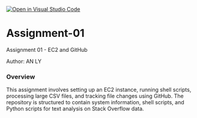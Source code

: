 [![Open in Visual Studio Code](https://classroom.github.com/assets/open-in-vscode-2e0aaae1b6195c2367325f4f02e2d04e9abb55f0b24a779b69b11b9e10269abc.svg)](https://classroom.github.com/online_ide?assignment_repo_id=18148318&assignment_repo_type=AssignmentRepo)
# Assignment-01  
Assignment 01 - EC2 and GitHub 

Author: AN LY


### Overview

This assignment involves setting up an EC2 instance, running shell scripts, processing large CSV files, and tracking file changes using GitHub. The repository is structured to contain system information, shell scripts, and Python scripts for text analysis on Stack Overflow data.